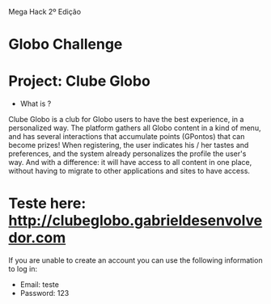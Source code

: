 Mega Hack 2º Edição
# Globo Challenge

# Project: Clube Globo
- What is ?

Clube Globo is a club for Globo users to have the best experience, in a personalized way. The platform gathers all Globo content in a kind of menu, and has several interactions that accumulate points (GPontos) that can become prizes! When registering, the user indicates his / her tastes and preferences, and the system already personalizes the profile the user's way. And with a difference: it will have access to all content in one place, without having to migrate to other applications and sites to have access.


# Teste here: http://clubeglobo.gabrieldesenvolvedor.com

If you are unable to create an account you can use the following information to log in:
- Email: teste
- Password: 123

